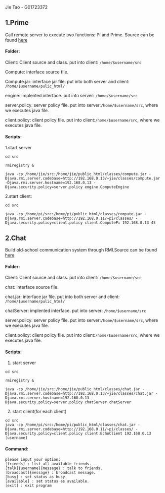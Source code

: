 Jie Tao - G01723372

## 1.Prime

Call remote server to execute two functions: Pi and Prime. Source can be found [here](https://github.com/neoaksa/DBS/tree/master/2.%20RMI/2.1%20Prime/src)

#### Folder:

Client: Client source and class. put into client: `/home/$username/src`

Compute: interface source file.

Compute.jar: interface jar file. put into both server and client: `/home/$username/pulic_html/`

engine: implented interface. put into server: `/home/$username/src`

server.policy: server policy file. put into server:`/home/$username/src`, where we executes java file.

client.policy: client policy file. put into client:`/home/$username/src`, where we executes java file.

#### Scripts:

1.start server

```batch
cd src

rmiregistry &

java -cp /home/jie/src:/home/jie/public_html/classes/compute.jar -Djava.rmi.server.codebase=http://192.168.0.13/~jie/classes/compute.jar -Djava.rmi.server.hostname=192.168.0.13 -Djava.security.policy=server.policy engine.ComputeEngine
```

2.start client:

```batch
cd src

java -cp /home/pi/src:/home/pi/public_html/classes/compute.jar -Djava.rmi.server.codebase=http://192.168.0.11/~pi/classes/ -Djava.security.policy=client.policy client.ComputePi 192.168.0.13 45
```

## 2.Chat

Build old-school communication system through RMI.Source can be found [here](https://github.com/neoaksa/DBS/tree/master/2.%20RMI/2.2%20Chat/src)

#### Folder:

Client: Client source and class. put into client: `/home/$username/src`

chat: interface source file.

chat.jar: interface jar file. put into both server and client: `/home/$username/pulic_html/`

chatServer: implented interface. put into server: `/home/$username/src`

server.policy: server policy file. put into server:`/home/$username/src`, where we executes java file.

client.policy: client policy file. put into client:`/home/$username/src`, where we executes java file.

#### Scripts:

1. start server

```batch
cd src 

rmiregistry &

java -cp /home/jie/src:/home/jie/public_html/classes/chat.jar -Djava.rmi.server.codebase=http://192.168.0.13/~jie/classes/chat.jar -Djava.rmi.server.hostname=192.168.0.13 -Djava.security.policy=server.policy chatServer.chatServer
```

2. start client(for each client)

```batch
cd src
java -cp /home/pi/src:/home/pi/public_html/classes/chat.jar -Djava.rmi.server.codebase=http://192.168.0.11/~pi/classes/ -Djava.security.policy=client.policy client.EchoClient 192.168.0.13 [username] 
```

#### Command:

```batch
please input your option:
[friends] : list all available friends.
[talk]{username}{message} : talk to friends.
[broadcast]{message} : broadcast message.
[busy] : set status as busy.
[available] : set status as available.
[exit] : exit program
```


